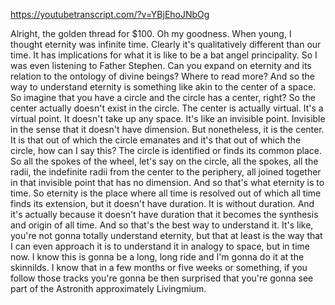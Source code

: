 https://youtubetranscript.com/?v=YBjEhoJNbOg

 Alright, the golden thread for $100. Oh my goodness. When young, I thought eternity was infinite time. Clearly it's qualitatively different than our time. It has implications for what it is like to be a bat angel principality. So I was even listening to Father Stephen. Can you expand on eternity and its relation to the ontology of divine beings? Where to read more? And so the way to understand eternity is something like akin to the center of a space. So imagine that you have a circle and the circle has a center, right? So the center actually doesn't exist in the circle. The center is actually virtual. It's a virtual point. It doesn't take up any space. It's like an invisible point. Invisible in the sense that it doesn't have dimension. But nonetheless, it is the center. It is that out of which the circle emanates and it's that out of which the circle, how can I say this? The circle is identified or finds its common place. So all the spokes of the wheel, let's say on the circle, all the spokes, all the radii, the indefinite radii from the center to the periphery, all joined together in that invisible point that has no dimension. And so that's what eternity is to time. So eternity is the place where all time is resolved out of which all time finds its extension, but it doesn't have duration. It is without duration. And it's actually because it doesn't have duration that it becomes the synthesis and origin of all time. And so that's the best way to understand it. It's like, you're not gonna totally understand eternity, but that at least is the way that I can even approach it is to understand it in analogy to space, but in time now. I know this is gonna be a long, long ride and I'm gonna do it at the skinnilds. I know that in a few months or five weeks or something, if you follow those tracks you're gonna be then surprised that you're gonna see part of the Аstronith approximately Livingmium.